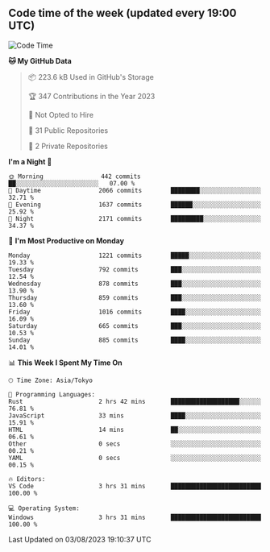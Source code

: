 ## Code time of the week (updated every 19:00 UTC)

<!--START_SECTION:waka-->
![Code Time](http://img.shields.io/badge/Code%20Time-1%2C960%20hrs%2023%20mins-blue)

**🐱 My GitHub Data** 

> 📦 223.6 kB Used in GitHub's Storage 
 > 
> 🏆 347 Contributions in the Year 2023
 > 
> 🚫 Not Opted to Hire
 > 
> 📜 31 Public Repositories 
 > 
> 🔑 2 Private Repositories 
 > 
**I'm a Night 🦉** 

```text
🌞 Morning                442 commits         ██░░░░░░░░░░░░░░░░░░░░░░░   07.00 % 
🌆 Daytime                2066 commits        ████████░░░░░░░░░░░░░░░░░   32.71 % 
🌃 Evening                1637 commits        ██████░░░░░░░░░░░░░░░░░░░   25.92 % 
🌙 Night                  2171 commits        █████████░░░░░░░░░░░░░░░░   34.37 % 
```
📅 **I'm Most Productive on Monday** 

```text
Monday                   1221 commits        █████░░░░░░░░░░░░░░░░░░░░   19.33 % 
Tuesday                  792 commits         ███░░░░░░░░░░░░░░░░░░░░░░   12.54 % 
Wednesday                878 commits         ███░░░░░░░░░░░░░░░░░░░░░░   13.90 % 
Thursday                 859 commits         ███░░░░░░░░░░░░░░░░░░░░░░   13.60 % 
Friday                   1016 commits        ████░░░░░░░░░░░░░░░░░░░░░   16.09 % 
Saturday                 665 commits         ███░░░░░░░░░░░░░░░░░░░░░░   10.53 % 
Sunday                   885 commits         ████░░░░░░░░░░░░░░░░░░░░░   14.01 % 
```


📊 **This Week I Spent My Time On** 

```text
🕑︎ Time Zone: Asia/Tokyo

💬 Programming Languages: 
Rust                     2 hrs 42 mins       ███████████████████░░░░░░   76.81 % 
JavaScript               33 mins             ████░░░░░░░░░░░░░░░░░░░░░   15.91 % 
HTML                     14 mins             ██░░░░░░░░░░░░░░░░░░░░░░░   06.61 % 
Other                    0 secs              ░░░░░░░░░░░░░░░░░░░░░░░░░   00.21 % 
YAML                     0 secs              ░░░░░░░░░░░░░░░░░░░░░░░░░   00.15 % 

🔥 Editors: 
VS Code                  3 hrs 31 mins       █████████████████████████   100.00 % 

💻 Operating System: 
Windows                  3 hrs 31 mins       █████████████████████████   100.00 % 
```


 Last Updated on 03/08/2023 19:10:37 UTC
<!--END_SECTION:waka-->